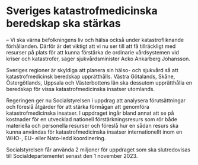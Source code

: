 # Sveriges katastrofmedicinska beredskap ska stärkas

– Vi ska värna befolkningens liv och hälsa också under katastrofliknande förhållanden. Därför är det viktigt att vi nu ser till att få tillräckligt med resurser på plats för att kunna förstärka de ordinarie vårdsystemen vid kriser och katastrofer, säger sjukvårdsminister Acko Ankarberg Johansson.

Sveriges regioner är skyldiga att planera sin hälso- och sjukvård så att katastrofmedicinsk beredskap upprätthålls. Västra Götalands, Skåne, Östergötlands, Uppsala och Västerbottens län ska dessutom upprätthålla en beredskap för vissa katastrofmedicinska insatser utomlands.

Regeringen ger nu Socialstyrelsen i uppdrag att analysera förutsättningar och föreslå åtgärder för att stärka förmågan att genomföra katastrofmedicinska insatser. I uppdraget ingår bland annat att se på kostnader för en utvecklad nationell förstärkningsresurs som rör både materiella och personella resurser och föreslå hur en sådan resurs ska kunna användas för katastrofmedicinska insatser internationellt inom en WHO-, EU- eller Nato-ledd koordinering.

Socialstyrelsen får använda 2 miljoner för uppdraget som ska slutredovisas till Socialdepartementet senast den 1 november 2023.
